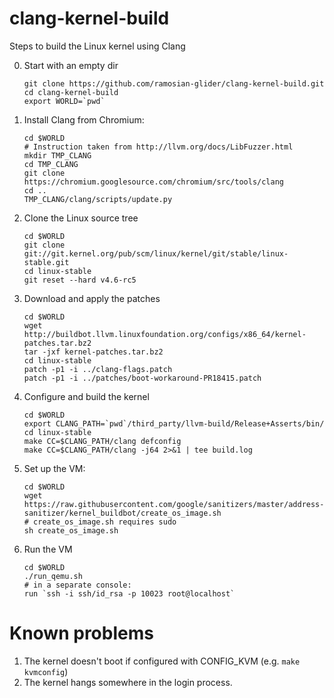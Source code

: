 # clang-kernel-build
Steps to build the Linux kernel using Clang

0. Start with an empty dir

	```
	git clone https://github.com/ramosian-glider/clang-kernel-build.git
	cd clang-kernel-build
	export WORLD=`pwd`
	```

1. Install Clang from Chromium:

	```
	cd $WORLD
	# Instruction taken from http://llvm.org/docs/LibFuzzer.html
	mkdir TMP_CLANG
	cd TMP_CLANG
	git clone https://chromium.googlesource.com/chromium/src/tools/clang
	cd ..
	TMP_CLANG/clang/scripts/update.py
	```

2. Clone the Linux source tree

	```
	cd $WORLD
	git clone git://git.kernel.org/pub/scm/linux/kernel/git/stable/linux-stable.git
	cd linux-stable
	git reset --hard v4.6-rc5
	```

3. Download and apply the patches

	```
	cd $WORLD
	wget http://buildbot.llvm.linuxfoundation.org/configs/x86_64/kernel-patches.tar.bz2
	tar -jxf kernel-patches.tar.bz2
	cd linux-stable
	patch -p1 -i ../clang-flags.patch 
	patch -p1 -i ../patches/boot-workaround-PR18415.patch
	```

4. Configure and build the kernel

	```
	cd $WORLD
	export CLANG_PATH=`pwd`/third_party/llvm-build/Release+Asserts/bin/
	cd linux-stable
	make CC=$CLANG_PATH/clang defconfig
	make CC=$CLANG_PATH/clang -j64 2>&1 | tee build.log
	```

5. Set up the VM:

	```
	cd $WORLD
	wget https://raw.githubusercontent.com/google/sanitizers/master/address-sanitizer/kernel_buildbot/create_os_image.sh
	# create_os_image.sh requires sudo
	sh create_os_image.sh
	```

6. Run the VM

	```
	cd $WORLD
	./run_qemu.sh
	# in a separate console:
	run `ssh -i ssh/id_rsa -p 10023 root@localhost`
	```

# Known problems
1. The kernel doesn't boot if configured with CONFIG_KVM (e.g. `make kvmconfig`)
2. The kernel hangs somewhere in the login process.
